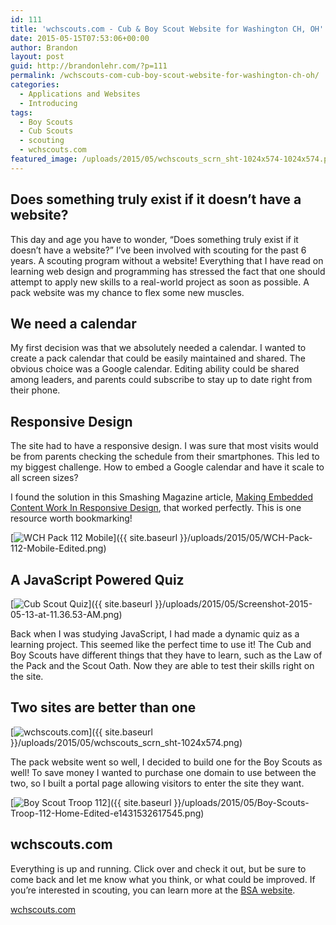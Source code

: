 ```yaml
---
id: 111
title: 'wchscouts.com - Cub & Boy Scout Website for Washington CH, OH'
date: 2015-05-15T07:53:06+00:00
author: Brandon
layout: post
guid: http://brandonlehr.com/?p=111
permalink: /wchscouts-com-cub-boy-scout-website-for-washington-ch-oh/
categories:
  - Applications and Websites
  - Introducing
tags:
  - Boy Scouts
  - Cub Scouts
  - scouting
  - wchscouts.com
featured_image: /uploads/2015/05/wchscouts_scrn_sht-1024x574-1024x574.png
---
```

## Does something truly exist if it doesn&#8217;t have a website?

This day and age you have to wonder, &#8220;Does something truly exist if it doesn&#8217;t have a website?&#8221; I&#8217;ve been involved with scouting for the past 6 years. A scouting program without a website! Everything that I have read on learning web design and programming has stressed the fact that one should attempt to apply new skills to a real-world project as soon as possible. A pack website was my chance to flex some new muscles.

## We need a calendar

My first decision was that we absolutely needed a calendar. I wanted to create a pack calendar that could be easily maintained and shared. The obvious choice was a Google calendar. Editing ability could be shared among leaders, and parents could subscribe to stay up to date right from their phone.<!--more-->

## Responsive Design

The site had to have a responsive design. I was sure that most visits would be from parents checking the schedule from their smartphones. This led to my biggest challenge. How to embed a Google calendar and have it scale to all screen sizes?

I found the solution in this Smashing Magazine article, [Making Embedded Content Work In Responsive Design](http://www.smashingmagazine.com/2014/02/27/making-embedded-content-work-in-responsive-design/), that worked perfectly. This is one resource worth bookmarking!

[<img class="img-rounded img-border aligncenter wp-image-115 size-full" src="{{ site.baseurl }}/uploads/2015/05/WCH-Pack-112-Mobile-Edited.png?fit=448%2C694" alt="WCH Pack 112 Mobile" srcset="{{ site.baseurl }}/uploads/2015/05/WCH-Pack-112-Mobile-Edited.png?w=448 448w, {{ site.baseurl }}/uploads/2015/05/WCH-Pack-112-Mobile-Edited.png?resize=194%2C300 194w, {{ site.baseurl }}/uploads/2015/05/WCH-Pack-112-Mobile-Edited.png?resize=300%2C465 300w" sizes="(max-width: 448px) 100vw, 448px" data-recalc-dims="1" />]({{ site.baseurl }}/uploads/2015/05/WCH-Pack-112-Mobile-Edited.png)

## A JavaScript Powered Quiz

[<img class="img-rounded img-border aligncenter wp-image-114 size-large" src="{{ site.baseurl }}/uploads/2015/05/Screenshot-2015-05-13-at-11.36.53-AM-1024x612.png?fit=640%2C383" alt="Cub Scout Quiz" srcset="{{ site.baseurl }}/uploads/2015/05/Screenshot-2015-05-13-at-11.36.53-AM.png?resize=1024%2C612 1024w, {{ site.baseurl }}/uploads/2015/05/Screenshot-2015-05-13-at-11.36.53-AM.png?resize=300%2C179 300w, {{ site.baseurl }}/uploads/2015/05/Screenshot-2015-05-13-at-11.36.53-AM.png?w=1157 1157w" sizes="(max-width: 640px) 100vw, 640px" data-recalc-dims="1" />]({{ site.baseurl }}/uploads/2015/05/Screenshot-2015-05-13-at-11.36.53-AM.png)

Back when I was studying JavaScript, I had made a dynamic quiz as a learning project. This seemed like the perfect time to use it! The Cub and Boy Scouts have different things that they have to learn, such as the Law of the Pack and the Scout Oath. Now they are able to test their skills right on the site.

## Two sites are better than one

[<img class="img-rounded aligncenter wp-image-10 size-large" src="{{ site.baseurl }}/uploads/2015/05/wchscouts_scrn_sht-1024x574-1024x574.png?fit=640%2C359" alt="wchscouts.com" srcset="{{ site.baseurl }}/uploads/2015/05/wchscouts_scrn_sht-1024x574.png?resize=1024%2C574 1024w, {{ site.baseurl }}/uploads/2015/05/wchscouts_scrn_sht-1024x574.png?resize=300%2C168 300w" sizes="(max-width: 640px) 100vw, 640px" data-recalc-dims="1" />]({{ site.baseurl }}/uploads/2015/05/wchscouts_scrn_sht-1024x574.png)

The pack website went so well, I decided to build one for the Boy Scouts as well! To save money I wanted to purchase one domain to use between the two, so I built a portal page allowing visitors to enter the site they want.

[<img class="img-rounded aligncenter wp-image-113 size-large" src="{{ site.baseurl }}/uploads/2015/05/Boy-Scouts-Troop-112-Home-Edited-e1431532617545-1024x287.png?fit=640%2C179" alt="Boy Scout Troop 112" srcset="{{ site.baseurl }}/uploads/2015/05/Boy-Scouts-Troop-112-Home-Edited-e1431532617545.png?resize=1024%2C287 1024w, {{ site.baseurl }}/uploads/2015/05/Boy-Scouts-Troop-112-Home-Edited-e1431532617545.png?resize=300%2C84 300w, {{ site.baseurl }}/uploads/2015/05/Boy-Scouts-Troop-112-Home-Edited-e1431532617545.png?w=1350 1350w, {{ site.baseurl }}/uploads/2015/05/Boy-Scouts-Troop-112-Home-Edited-e1431532617545.png?w=1280 1280w" sizes="(max-width: 640px) 100vw, 640px" data-recalc-dims="1" />]({{ site.baseurl }}/uploads/2015/05/Boy-Scouts-Troop-112-Home-Edited-e1431532617545.png)

## wchscouts.com

Everything is up and running. Click over and check it out, but be sure to come back and let me know what you think, or what could be improved. If you&#8217;re interested in scouting, you can learn more at the [BSA website](http://www.scouting.org/).

[wchscouts.com](http://wchscouts.com/)

&nbsp;